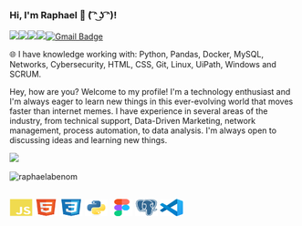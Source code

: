 ### Hi, I'm Raphael 👋 ( ͡ᵔ ͜ʖ ͡ᵔ)!
<a href="https://www.linkedin.com/in/raphael-abenom"><img src="https://img.shields.io/badge/linkedin-%230077B5.svg?&style=for-the-badge&logo=linkedin&logoColor=white"/></a><a href="https://www.instagram.com/raphaelbn/"><img src="https://img.shields.io/badge/instagram-%23E4405F.svg?&style=for-the-badge&logo=instagram&logoColor=white"/></a><a href="https://medium.com/@raphael.abenom"><img src="https://img.shields.io/badge/medium-%2312100E.svg?&style=for-the-badge&logo=medium&logoColor=white"/></a><img src="https://img.shields.io/github/followers/raphaelabenom?logo=github&style=for-the-badge"/>[![Gmail Badge](https://img.shields.io/badge/send%20me%20a%20email-silver?style=for-the-badge&logo=gmail&link=mailto:raphael.abenom@gmail.com)](mailto:raphael.abenom@gmail.com)

<p align="flex-start">🌐 I have knowledge working with: Python, Pandas, Docker, MySQL, Networks, Cybersecurity, HTML, CSS, Git, Linux, UiPath, Windows and SCRUM.</p>

Hey, how are you? Welcome to my profile! I'm a technology enthusiast and I'm always eager to learn new things in this ever-evolving world that moves faster than internet memes. I have experience in several areas of the industry, from technical support, Data-Driven Marketing, network management, process automation, to data analysis. I'm always open to discussing ideas and learning new things.


<div>
    <img height="150em" src="https://github-readme-stats.vercel.app/api/top-langs/?username=raphaelabenom&layout=compact&theme=codeSTACKr">
</div>

<div>
<p align="left"> <img src="https://komarev.com/ghpvc/?username=raphaelabenom&label=Profile%20views&color=0e75b6&style=flat" alt="raphaelabenom" /> </p>
</div>

<div style="display: inline_block"><br>
  <img align="center" alt="Rapha-Js" height="30" width="40" src="https://raw.githubusercontent.com/devicons/devicon/master/icons/javascript/javascript-plain.svg">
  <img align="center" alt="Rapha-HTML" height="30" width="40" src="https://raw.githubusercontent.com/devicons/devicon/master/icons/html5/html5-original.svg">
  <img align="center" alt="Rapha-CSS" height="30" width="40" src="https://raw.githubusercontent.com/devicons/devicon/master/icons/css3/css3-original.svg">
  <img align="center" alt="Rapha-Python" height="30" width="40" src="https://raw.githubusercontent.com/devicons/devicon/master/icons/python/python-original.svg">
  <img align="center" alt="Rapha-Figma" height="30" width="40" src="https://raw.githubusercontent.com/devicons/devicon/master/icons/figma/figma-original.svg">
  <img align="center" alt="Rapha-Postgres" height="30" width="40" src="https://raw.githubusercontent.com/devicons/devicon/master/icons/postgresql/postgresql-plain.svg">
  <img align="center" alt="Rapha-Vscode" height="30" width="40" src="https://raw.githubusercontent.com/devicons/devicon/1119b9f84c0290e0f0b38982099a2bd027a48bf1/icons/vscode/vscode-original.svg">
</div>
